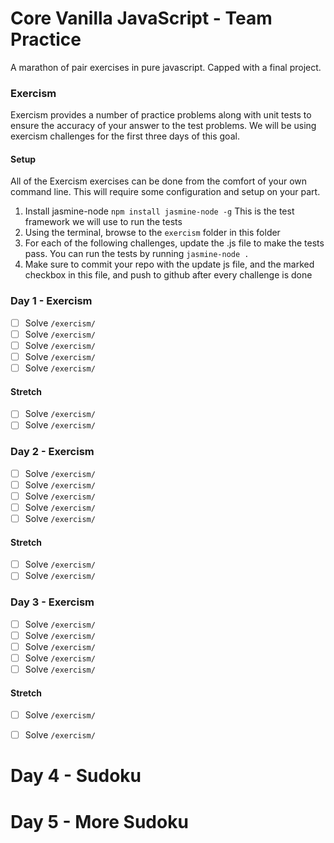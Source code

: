 # Core Vanilla JavaScript - Team Practice

A marathon of pair exercises in pure javascript. Capped with a final project.

### Exercism

Exercism provides a number of practice problems along with unit tests to ensure the accuracy of your answer to the test problems. We will be using exercism challenges for the first three days of this goal.

#### Setup

All of the Exercism exercises can be done from the comfort of your own command line. This will require some configuration and setup on your part.

1. Install jasmine-node `npm install jasmine-node -g` This is the test framework we will use to run the tests
2. Using the terminal, browse to the `exercism` folder in this folder
3. For each of the following challenges, update the .js file to make the tests pass. You can run the tests by running `jasmine-node .`
4. Make sure to commit your repo with the update js file, and the marked checkbox in this file, and push to github after every challenge is done


### Day 1 - Exercism

- [ ] Solve `/exercism/`
- [ ] Solve `/exercism/`
- [ ] Solve `/exercism/`
- [ ] Solve `/exercism/`
- [ ] Solve `/exercism/`

#### Stretch

- [ ] Solve `/exercism/`
- [ ] Solve `/exercism/`

### Day 2 - Exercism

- [ ] Solve `/exercism/`
- [ ] Solve `/exercism/`
- [ ] Solve `/exercism/`
- [ ] Solve `/exercism/`
- [ ] Solve `/exercism/`

#### Stretch

- [ ] Solve `/exercism/`
- [ ] Solve `/exercism/`

### Day 3 - Exercism

- [ ] Solve `/exercism/`
- [ ] Solve `/exercism/`
- [ ] Solve `/exercism/`
- [ ] Solve `/exercism/`
- [ ] Solve `/exercism/`

#### Stretch

- [ ] Solve `/exercism/`
- [ ] Solve `/exercism/`


# Day 4 - Sudoku

# Day 5 - More Sudoku
